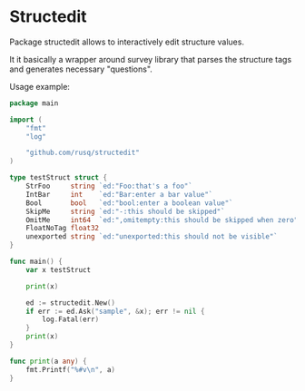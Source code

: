 # Structedit #

Package structedit allows to interactively edit structure values.

It it basically a wrapper around survey library that parses the structure tags
and generates necessary "questions".

Usage example:

```go
package main

import (
	"fmt"
	"log"

	"github.com/rusq/structedit"
)

type testStruct struct {
	StrFoo     string `ed:"Foo:that's a foo"`
	IntBar     int    `ed:"Bar:enter a bar value"`
	Bool       bool   `ed:"bool:enter a boolean value"`
	SkipMe     string `ed:"-:this should be skipped"`
	OmitMe     int64  `ed:",omitempty:this should be skipped when zero"`
	FloatNoTag float32
	unexported string `ed:"unexported:this should not be visible"`
}

func main() {
	var x testStruct

	print(x)

	ed := structedit.New()
	if err := ed.Ask("sample", &x); err != nil {
		log.Fatal(err)
	}
	print(x)
}

func print(a any) {
	fmt.Printf("%#v\n", a)
}
